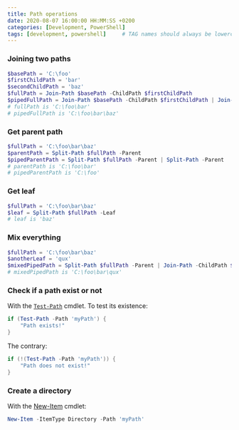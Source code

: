 ```yaml
---
title: Path operations
date: 2020-08-07 16:00:00 HH:MM:SS +0200
categories: [Development, PowerShell]
tags: [development, powershell]     # TAG names should always be lowercase
---
```


### Joining two paths

```powershell
$basePath = 'C:\foo'
$firstChildPath = 'bar'
$secondChildPath = 'baz'
$fullPath = Join-Path $basePath -ChildPath $firstChildPath
$pipedFullPath = Join-Path $basePath -ChildPath $firstChildPath | Join-Path -ChildPath $secondChildPath
# fullPath is 'C:\foo\bar'
# pipedFullPath is 'C:\foo\bar\baz'
```

### Get parent path

```powershell
$fullPath = 'C:\foo\bar\baz'
$parentPath = Split-Path $fullPath -Parent
$pipedParentPath = Split-Path $fullPath -Parent | Split-Path -Parent
# parentPath is 'C:\foo\bar'
# pipedParentPath is 'C:\foo'
```

### Get leaf

```powershell
$fullPath = 'C:\foo\bar\baz'
$leaf = Split-Path $fullPath -Leaf
# leaf is 'baz'
```

### Mix everything

```powershell
$fullPath = 'C:\foo\bar\baz'
$anotherLeaf = 'qux'
$mixedPipedPath = Split-Path $fullPath -Parent | Join-Path -ChildPath $anotherLeaf
# mixedPipedPath is 'C:\foo\bar\qux'
```

### Check if a path exist or not

With the [`Test-Path`](https://docs.microsoft.com/fr-fr/powershell/module/microsoft.powershell.management/test-path?view=powershell-7.2) cmdlet. To test its existence:

```powershell
if (Test-Path -Path 'myPath') {
    "Path exists!"
}
```

The contrary:

```powershell
if (!(Test-Path -Path 'myPath')) {
    "Path does not exist!"
}
```

### Create a directory

With the [New-Item](https://docs.microsoft.com/en-us/powershell/module/Microsoft.PowerShell.Management/New-Item?view=powershell-7.2) cmdlet:

```powershell
New-Item -ItemType Directory -Path 'myPath'
```
